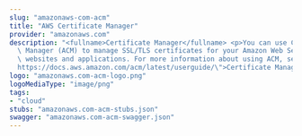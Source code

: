 ```yaml
---
slug: "amazonaws-com-acm"
title: "AWS Certificate Manager"
provider: "amazonaws.com"
description: "<fullname>Certificate Manager</fullname> <p>You can use Certificate\
  \ Manager (ACM) to manage SSL/TLS certificates for your Amazon Web Services-based\
  \ websites and applications. For more information about using ACM, see the <a href=\"\
  https://docs.aws.amazon.com/acm/latest/userguide/\">Certificate Manager User Guide</a>.</p>"
logo: "amazonaws.com-acm-logo.png"
logoMediaType: "image/png"
tags:
- "cloud"
stubs: "amazonaws.com-acm-stubs.json"
swagger: "amazonaws.com-acm-swagger.json"
---
```

